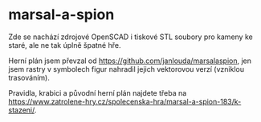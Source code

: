 # marsal-a-spion
Zde se nachází zdrojové OpenSCAD i tiskové STL soubory pro kameny ke staré, ale ne tak úplně špatné hře.

Herní plán jsem převzal od https://github.com/janlouda/marsalaspion, jen jsem rastry v symbolech figur nahradil jejich vektorovou verzí (vzniklou trasováním).

Pravidla, krabici a původní herní plán najdete třeba na https://www.zatrolene-hry.cz/spolecenska-hra/marsal-a-spion-183/k-stazeni/.

